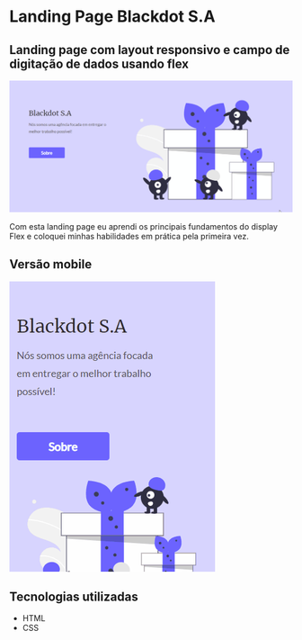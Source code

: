 # Landing Page Blackdot S.A

## Landing page com layout responsivo e campo de digitação de dados usando flex

[<img src="src/img/desktop.gif" alt="Layout de desktop do site">](https://kellysondias.github.io/blackdot-sa/)

Com esta landing page eu aprendi os principais fundamentos do display Flex e coloquei minhas habilidades em prática pela primeira vez.

## Versão mobile

[<img src="src/img/mobile.gif" alt="Layout mobile do site">](https://kellysondias.github.io/blackdot-sa/)

## Tecnologias utilizadas
- HTML
- CSS